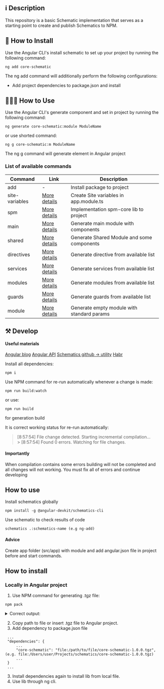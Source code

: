 ## ℹ️️ Description

This repository is a basic Schematic implementation that serves as a starting point to create and publish Schematics to NPM.

## 🔧 How to Install

Use the Angular CLI's install schematic to set up your project by running the following command:

```
ng add core-schematic
```

The ng add command will additionally perform the following configurations:

- Add project dependencies to package.json and install

## 👨🏻‍🏫 How to Use

Use the Angular CLI's generate component and set in project by running the following command:

```
ng generate core-schematic:module ModuleName
```

or use shorted command:

```
ng g core-schematic:m ModuleName
```

The ng g command will generate element in Angular project

### List of available commands

| Command        | Link                             | Description                                |
| -------------- | -------------------------------- | ------------------------------------------ |
| add            | -                                | Install package to project                 |
| site-variables | [More details](docs/shared.md)   | Create Site variables in app.module.ts     |
| spm            | [More details](docs/spm.md)      | Implementation spm-core lib to project     |
| main           | [More details](docs/main.md)     | Generate main module with components       |
| shared         | [More details](docs/shared.md)   | Generate Shared Module and some components |
| directives     | [More details](docs/elements.md) | Generate directive from available list     |
| services       | [More details](docs/elements.md) | Generate services from available list      |
| modules        | [More details](docs/modules.md)  | Generate modules from available list       |
| guards         | [More details](docs/elements.md) | Generate guards from available list        |
| module         | [More details](docs/shared.md)   | Generate empty module with standard params |

## ⚒ Develop

#### Useful materials

[Angular blog](https://blog.angular.io/schematics-an-introduction-dc1dfbc2a2b2)
[Angular API](https://angular.io/guide/schematics)
[Schematics github -> utility](https://github.com/angular/angular-cli/tree/master/packages/schematics/angular/utility)
[Habr](https://habr.com/ru/post/469509/)

Install all dependencies:

```
npm i
```

Use NPM command for re-run automatically whenever a change is made:

```
npm run build:watch
```

or use:

```
npm run build
```

for generation build

It is correct working status for re-run automatically:

> [8:57:54] File change detected. Starting incremental compilation... <br> > [8:57:54] Found 0 errors. Watching for file changes.

#### Importantly

When compilation contains some errors building will not be completed and all changes will not working. You must fix all of errors and continue developing

## How to use

Install schematics globally

```
npm install -g @angular-devkit/schematics-cli
```

Use schematic to check results of code

```
schematics .:schematics-name (e.g ng-add)
```

#### Advice

Create app folder (src/app) with module and add angular.json file in project before and start commands.

## How to install

### Locally in Angular project

1. Use NPM command for generating .tgz file:

```
npm pack
```

<details>
 <summary> Correct output:</summary>

```
npm notice === Tarball Details ===
npm notice name:          core-schematic
npm notice version:       1.0.0
npm notice filename:      core-schematic-1.0.0.tgz
npm notice package size:  22.9 kB
npm notice unpacked size: 95.4 kB
npm notice shasum:        0ac341b4fa036fd413853b5341f0dfb9b26ad117
npm notice integrity:     sha512-9T27jjTS9xiut[...]i02KJ1Dkkgzzw==
npm notice total files:   117
npm notice
core-schematic-1.0.0.tgz
```

</details>

2. Copy path to file or insert .tgz file to Angular project.
3. Add dependency to package.json file

```
 ...
 "dependencies": {
     ...
     "core-schematic": "file:/path/to/file/core-schematic-1.0.0.tgz", (e.g. file:/Users/user/Projects/schematics/core-schematic-1.0.0.tgz)
     ...
 }
 ...

```

3. Install dependencies again to install lib from local file.
4. Use lib through ng cli.
